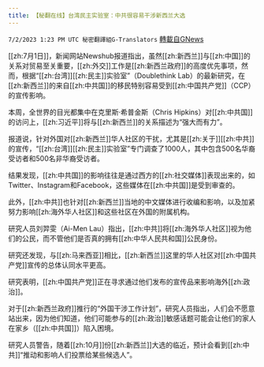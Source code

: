 ```yaml
---
title: 【秘翻在线】台湾民主实验室：中共很容易干涉新西兰大选
---
```

`7/2/2023 1:23 PM UTC 秘密翻譯組G-Translators` [轉載自GNews](https://gnews.org/articles/1431057)

[[zh:7月1日]]，新闻网站Newshub报道指出，虽然[[zh:新西兰]]与[[zh:中国]]的关系对贸易至关重要，[[zh:外交]]工作是[[zh:新西兰政府]]的高度优先事项，然而，根据“[[zh:台湾]][[zh:民主]]实验室”（Doublethink Lab）的最新研究，在[[zh:新西兰]]的来自[[zh:中共国]]的移民特别容易受到[[zh:中国共产党]]（CCP）的宣传影响。

本周，全世界的目光都集中在克里斯·希普金斯（Chris Hipkins）对[[zh:中共国]]的访问上，[[zh:习近平]]将与[[zh:新西兰]]的关系描述为“强大而有力”。

报道说，针对外国对[[zh:新西兰]]华人社区的干扰，尤其是[[zh:关于]][[zh:中共]]的宣传，“[[zh:台湾]][[zh:民主]]实验室”专门调查了1000人，其中包含500名华裔受访者和500名非华裔受访者。

结果发现，[[zh:中共国]]的影响往往是通过西方的[[zh:社交媒体]]表现出来的，如Twitter、Instagram和Facebook，这些媒体在[[zh:中共国]]是受到审查的。

此外，[[zh:中共]]也针对[[zh:新西兰]]当地的中文媒体进行收编和影响，以及加紧努力影响[[zh:海外华人社区]]和这些社区在外国的附属机构。

研究人员刘羿雯（Ai-Men Lau）指出，[[zh:中共]]将[[zh:海外华人社区]]视为他们的公民，而不管他们是否真的拥有[[zh:中华人民共和国]]公民身份。

研究还发现，与[[zh:马来西亚]]相比，[[zh:新西兰]]这里的华人社区对[[zh:中国共产党]]宣传的总体认同水平更高。

研究表明，[[zh:中国共产党]]正在寻求通过他们发布的宣传品来影响海外[[zh:政治]]。

对于[[zh:新西兰政府]]推行的“外国干涉工作计划”，研究人员指出，人们会不愿意站出来，因为他们知道，他们可能参与的[[zh:政治]]敏感话题可能会让他们的家人在家乡（[[zh:中共国]]）陷入困境。

研究人员警告，随着[[zh:10月]]份[[zh:新西兰]]大选的临近，预计会看到[[zh:中共]]“推动和影响人们投票给某些候选人”。
